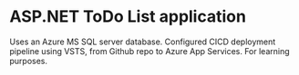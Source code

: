 # ASP.NET ToDo List application

Uses an Azure MS SQL server database. Configured CICD deployment pipeline using VSTS, from Github repo to Azure App Services. For learning purposes.
